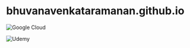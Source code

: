 # bhuvanavenkataramanan.github.io

![Google Cloud](https://img.shields.io/badge/GoogleCloud-%234285F4.svg?style=for-the-badge&logo=google-cloud&logoColor=white)

![Udemy](https://img.shields.io/badge/Udemy-A435F0?style=for-the-badge&logo=Udemy&logoColor=white)
